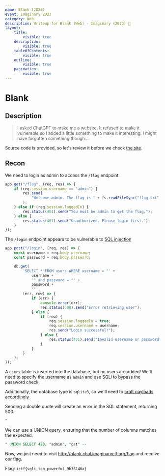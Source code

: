 ```yaml
---
name: Blank (2023)
event: Imaginary 2023
category: Web
description: Writeup for Blank (Web) - Imaginary (2023) 💜
layout:
    title:
        visible: true
    description:
        visible: true
    tableOfContents:
        visible: true
    outline:
        visible: true
    pagination:
        visible: true
---
```


# Blank

## Description

> I asked ChatGPT to make me a website. It refused to make it vulnerable so I added a little something to make it interesting. I might have forgotten something though...

Source code is provided, so let's review it before we check [the site](http://blank.chal.imaginaryctf.org).

## Recon

We need to login as admin to access the `/flag` endpoint.

```js
app.get("/flag", (req, res) => {
    if (req.session.username == "admin") {
        res.send(
            "Welcome admin. The flag is " + fs.readFileSync("flag.txt", "utf8")
        );
    } else if (req.session.loggedIn) {
        res.status(401).send("You must be admin to get the flag.");
    } else {
        res.status(401).send("Unauthorized. Please login first.");
    }
});
```

The `/login` endpoint appears to be vulnerable to [SQL injection](https://portswigger.net/web-security/sql-injection)

```js
app.post("/login", (req, res) => {
    const username = req.body.username;
    const password = req.body.password;

    db.get(
        'SELECT * FROM users WHERE username = "' +
            username +
            '" and password = "' +
            password +
            '"',
        (err, row) => {
            if (err) {
                console.error(err);
                res.status(500).send("Error retrieving user");
            } else {
                if (row) {
                    req.session.loggedIn = true;
                    req.session.username = username;
                    res.send("Login successful!");
                } else {
                    res.status(401).send("Invalid username or password");
                }
            }
        }
    );
});
```

A `users` table is inserted into the database, but no users are added! We'll need to specify the username as `admin` and use SQLi to bypass the password check.

Additionally, the database type is `sqlite3`, so we'll need to [craft payloads accordingly](https://rioasmara.com/2021/02/06/sqlite-error-based-injection-for-enumeration)

Sending a double quote will create an error in the SQL statement, returning 500.

```sql
"
```

We can use a UNION query, ensuring that the number of columns matches the expected.

```sql
" UNION SELECT 420, "admin", "cat" --
```

Now, we just need to visit http://blank.chal.imaginaryctf.org/flag and receive our flag.

Flag: `ictf{sqli_too_powerful_9b36140a}`
